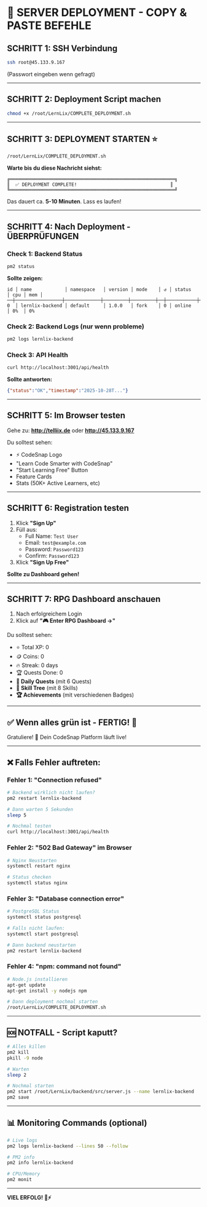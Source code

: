 # 🎯 SERVER DEPLOYMENT - COPY & PASTE BEFEHLE

## SCHRITT 1: SSH Verbindung
```bash
ssh root@45.133.9.167
```
(Passwort eingeben wenn gefragt)

---

## SCHRITT 2: Deployment Script machen
```bash
chmod +x /root/LernLix/COMPLETE_DEPLOYMENT.sh
```

---

## SCHRITT 3: DEPLOYMENT STARTEN ⭐
```bash
/root/LernLix/COMPLETE_DEPLOYMENT.sh
```

**Warte bis du diese Nachricht siehst:**
```
╔════════════════════════════════════════════════════════════╗
║  ✅ DEPLOYMENT COMPLETE!                                  ║
╚════════════════════════════════════════════════════════════╝
```

Das dauert ca. **5-10 Minuten**. Lass es laufen!

---

## SCHRITT 4: Nach Deployment - ÜBERPRÜFUNGEN

### Check 1: Backend Status
```bash
pm2 status
```

**Sollte zeigen:**
```
id │ name            │ namespace   │ version │ mode    │ ↺ │ status    │ cpu │ mem │
──┼─────────────────┼─────────────┼─────────┼─────────┼──┼───────────┼─────┼─────┤
0  │ lernlix-backend │ default     │ 1.0.0   │ fork    │ 0 │ online    │ 0%  │ 0%
```

### Check 2: Backend Logs (nur wenn probleme)
```bash
pm2 logs lernlix-backend
```

### Check 3: API Health
```bash
curl http://localhost:3001/api/health
```

**Sollte antworten:**
```json
{"status":"OK","timestamp":"2025-10-28T..."}
```

---

## SCHRITT 5: Im Browser testen

Gehe zu: **http://telliix.de** oder **http://45.133.9.167**

Du solltest sehen:
- ⚡ CodeSnap Logo
- "Learn Code Smarter with CodeSnap"
- "Start Learning Free" Button
- Feature Cards
- Stats (50K+ Active Learners, etc)

---

## SCHRITT 6: Registration testen

1. Klick **"Sign Up"**
2. Füll aus:
   - Full Name: `Test User`
   - Email: `test@example.com`
   - Password: `Password123`
   - Confirm: `Password123`
3. Klick **"Sign Up Free"**

**Sollte zu Dashboard gehen!**

---

## SCHRITT 7: RPG Dashboard anschauen

1. Nach erfolgreichem Login
2. Klick auf **"🎮 Enter RPG Dashboard →"**

Du solltest sehen:
- ⭐ Total XP: 0
- 🪙 Coins: 0
- 🔥 Streak: 0 days
- 🏆 Quests Done: 0
- **🎯 Daily Quests** (mit 6 Quests)
- **🌳 Skill Tree** (mit 8 Skills)
- **🏆 Achievements** (mit verschiedenen Badges)

---

## ✅ Wenn alles grün ist - FERTIG! 🎉

Gratuliere! 🚀 Dein CodeSnap Platform läuft live!

---

## ❌ Falls Fehler auftreten:

### Fehler 1: "Connection refused"
```bash
# Backend wirklich nicht laufen?
pm2 restart lernlix-backend

# Dann warten 5 Sekunden
sleep 5

# Nochmal testen
curl http://localhost:3001/api/health
```

### Fehler 2: "502 Bad Gateway" im Browser
```bash
# Nginx Neustarten
systemctl restart nginx

# Status checken
systemctl status nginx
```

### Fehler 3: "Database connection error"
```bash
# PostgreSQL Status
systemctl status postgresql

# Falls nicht laufen:
systemctl start postgresql

# Dann backend neustarten
pm2 restart lernlix-backend
```

### Fehler 4: "npm: command not found"
```bash
# Node.js installieren
apt-get update
apt-get install -y nodejs npm

# Dann deployment nochmal starten
/root/LernLix/COMPLETE_DEPLOYMENT.sh
```

---

## 🆘 NOTFALL - Script kaputt?

```bash
# Alles killen
pm2 kill
pkill -9 node

# Warten
sleep 2

# Nochmal starten
pm2 start /root/LernLix/backend/src/server.js --name lernlix-backend
pm2 save
```

---

## 📊 Monitoring Commands (optional)

```bash
# Live logs
pm2 logs lernlix-backend --lines 50 --follow

# PM2 info
pm2 info lernlix-backend

# CPU/Memory
pm2 monit
```

---

**VIEL ERFOLG! 🚀⚡**
